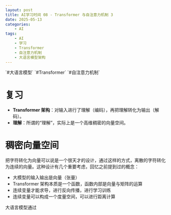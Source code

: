 ```yaml
---
layout: post
title: AI学习时间 08 - Transformer 与自注意力机制 3
date: 2025-05-13
categories:
    - AI
tags:
    - AI
    - 学习
    - Transformer
    - 自注意力机制
    - 大语言模型架构
---
```


<div class="theme-color-blue" markdown=1>
`#大语言模型` `#Transformer` `#自注意力机制`
</div>

# 复习

- **Transformer 架构**：对输入进行了理解（编码），再把理解转化为输出（解码）。
- **理解**：所谓的“理解”，实际上是一个高维稠密的向量空间。

# 稠密向量空间

把字符转化为向量可以说是一个很天才的设计，通过这样的方式，离散的字符转化为连续的向量。这种设计有几个重要考虑，回忆之前提到过的概念：

- 大模型的输入输出是向量（张量）
- Transformer 架构本质是一个函数，函数内部是向量与矩阵的运算
- 连续变量才能求导，进行反向传播，进行学习训练
- 连续变量可以构成一个度量空间，可以进行距离计算

大语言模型通过 
